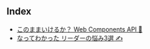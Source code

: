 ## Index

* [このままいけるか？ Web Components API 🚀](web-components-api)
* [なってわかった リーダーの悩み3選 ✍️](team-building)
